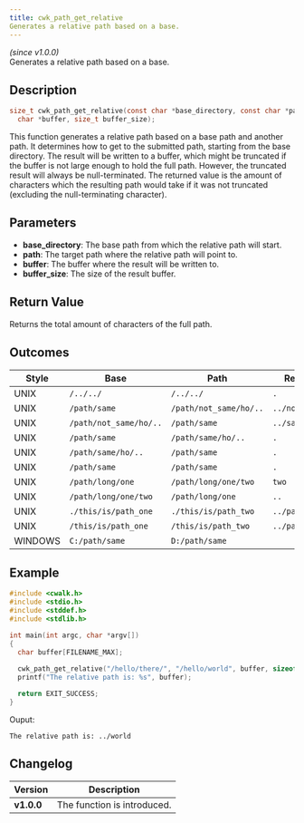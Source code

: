 ```yaml
---
title: cwk_path_get_relative
Generates a relative path based on a base.
---
```


_(since v1.0.0)_  
Generates a relative path based on a base.

## Description
```c
size_t cwk_path_get_relative(const char *base_directory, const char *path,
  char *buffer, size_t buffer_size);
```

This function generates a relative path based on a base path and another path. It determines how to get to the submitted path, starting from the base directory. The result will be written to a buffer, which might be truncated if the buffer is not large enough to hold the full path. However, the truncated result will always be null-terminated. The returned value is the amount of characters which the resulting path would take if it was not truncated (excluding the null-terminating character).

## Parameters
 * **base_directory**: The base path from which the relative path will start.
 * **path**: The target path where the relative path will point to.
 * **buffer**: The buffer where the result will be written to.
 * **buffer_size**: The size of the result buffer.

## Return Value
Returns the total amount of characters of the full path.

## Outcomes

| Style   | Base                     | Path                     | Result          |
|---------|--------------------------|--------------------------|-----------------|
| UNIX    | ``/../../``              | ``/../../``              | ``.``           |
| UNIX    | ``/path/same``           | ``/path/not_same/ho/..`` | ``../not_same`` |
| UNIX    | ``/path/not_same/ho/..`` | ``/path/same``           | ``../same``     |
| UNIX    | ``/path/same``           | ``/path/same/ho/..``     | ``.``           |
| UNIX    | ``/path/same/ho/..``     | ``/path/same``           | ``.``           |
| UNIX    | ``/path/same``           | ``/path/same``           | ``.``           |
| UNIX    | ``/path/long/one``       | ``/path/long/one/two``   | ``two``         |
| UNIX    | ``/path/long/one/two``   | ``/path/long/one``       | ``..``          |
| UNIX    | ``./this/is/path_one``   | ``./this/is/path_two``   | ``../path_two`` |
| UNIX    | ``/this/is/path_one``    | ``/this/is/path_two``    | ``../path_two`` |
| WINDOWS | ``C:/path/same``         | ``D:/path/same``         | `` ``           |

## Example
```c
#include <cwalk.h>
#include <stdio.h>
#include <stddef.h>
#include <stdlib.h>

int main(int argc, char *argv[])
{
  char buffer[FILENAME_MAX];
  
  cwk_path_get_relative("/hello/there/", "/hello/world", buffer, sizeof(buffer));
  printf("The relative path is: %s", buffer);

  return EXIT_SUCCESS;
}
```

Ouput:
```
The relative path is: ../world
```

## Changelog

| Version    | Description                                            |
|------------|--------------------------------------------------------|
| **v1.0.0** | The function is introduced.                            |